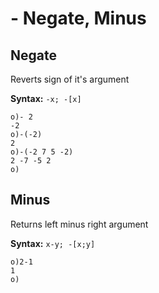 # - Negate, Minus

## Negate

Reverts sign of it's argument

**Syntax:** ```-x; -[x]```

```o
o)- 2
-2
o)-(-2)
2
o)-(-2 7 5 -2)
2 -7 -5 2
o)
```

## Minus

Returns left minus right argument

**Syntax:** ```x-y; -[x;y]```

```o
o)2-1
1
o)
```
